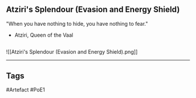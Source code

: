 ## Atziri's Splendour (Evasion and Energy Shield)
"When you have nothing to hide,
you have nothing to fear."
- Atziri, Queen of the Vaal
##
![[Atziri's Splendour (Evasion and Energy Shield).png]]

---
## Tags
#Artefact
#PoE1